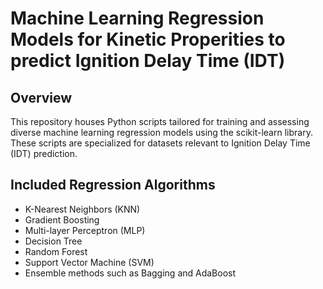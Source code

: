 # Machine Learning Regression Models for Kinetic Properities to predict Ignition Delay Time (IDT) 

## Overview 

This repository houses Python scripts tailored for training and assessing diverse machine learning regression models using the scikit-learn library. These scripts are specialized for datasets relevant to Ignition Delay Time (IDT) prediction.

## Included Regression Algorithms

* K-Nearest Neighbors (KNN)
* Gradient Boosting
* Multi-layer Perceptron (MLP)
* Decision Tree
* Random Forest
* Support Vector Machine (SVM)
* Ensemble methods such as Bagging and AdaBoost
